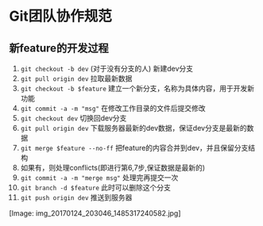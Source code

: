 # Git团队协作规范

## 新feature的开发过程

1. `git checkout -b dev` (对于没有分支的人)
    新建dev分支
2. `git pull origin dev`
    拉取最新数据
3. `git checkout -b $feature`
    建立一个新分支，名称为具体内容，用于开发新功能
4. `git commit -a -m "msg"`
    在修改工作目录的文件后提交修改
5. `git checkout dev`
    切换回dev分支
6. `git pull origin dev`
    下载服务器最新的dev数据，保证dev分支是最新的数据
7. `git merge $feature --no-ff`
    把feature的内容合并到dev，并且保留分支结构
8. 如果有，则处理conflicts(即进行第6,7步,保证数据是最新的)
9. `git commit -a -m "merge msg"`
    处理完再提交一次
10. `git branch -d $feature`
    此时可以删除这个分支
11. `git push origin dev`
    推送到服务器

[Image: img_20170124_203046_1485317240582.jpg]

